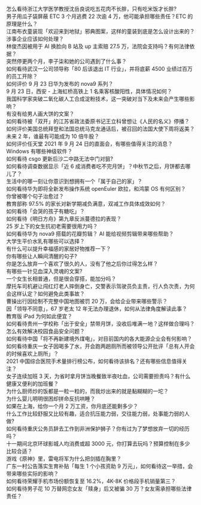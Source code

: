 怎么看待浙江大学医学教授沈岳良说吃五花肉不长胖，只有吃米饭才长胖?  
男子用瓜子袋屏蔽 ETC 3 个月逃费 22 次逾 4 万，他可能承担哪些责任？ETC 的原理是什么？  
江南布衣童装现「欢迎来到地狱」邪典图案，这样的童装到底是怎么设计出来的？涉事企业应该如何处理？  
林俊杰因被用于 AI 换脸向 B 站及 up 主索赔 27.5 万，法院会支持吗？有何法律依据？  
突然停更两个月，李子柒和她的公司遇到了什么事？  
如何看待武汉一公司领导称「80 后该退出 IT 行业」，并将底薪 4500 业绩过百万的员工开除？  
如何评价 9 月 23 日华为发布的 nova9 系列？  
9 月 23 日，西安 - 上海虹桥高铁上 1 名乘客核酸阳性，具体情况如何？  
我国科学家突破二氧化碳人工合成淀粉技术，这一突破对当下及未来会产生哪些影响？  
有没有给男人画大饼的文案？  
如何看待被「双开」的江苏省政法委原书记王立科曾想让《人民的名义》停播？  
如何评价美国总统拜登和法国总统马克龙通话后，被召回的法国大使下周将返美？  
未来 2 年，谁最有可能成为 10 倍牛股？  
如何评价任天堂 2021 年 9 月 24 日的直面会，有哪些值得关注的消息？  
Windows 有哪些神级软件？  
如何看待 csgo 更新后沙二中路无法中门对狙?  
如何看待调查数据显示「近 6 成消费者吃不完月饼」？中秋节之后，月饼都去哪儿了？  
生活中的哪一刻让你意识到想拥有一个「属于自己的家」？  
如何看待华为即将全新发布操作系统 openEuler 欧拉，和鸿蒙 OS 有何区别？  
你曾被哪个句子治愈过？  
教育部称 97.5% 的家长对新学期减负满意，双减工作具体成效如何？  
如何看待「会哭的孩子有糖吃」？  
如何看待《明日方舟》第九章反派蔓德拉的表现？  
25 岁上下的女生抗初老需要很用力吗？  
如何看待华为 nova9 搭载的花瓣剪辑？ AI 能给视频剪辑带来哪些帮助？  
大学生平价水乳有哪些可以选择？  
有什么可以提升幸福感的家居好物推荐一下？  
你有哪些让人瞬间清醒的句子?  
你是怎么放弃一个喜欢了很久的人，没有了他之后你过得怎么样？  
有哪些一针见血深入灵魂的文案?  
一个女生长相普通，但是很会穿搭，能加分吗？  
摩托车司机避让闯红灯老人摔倒身亡，交警表示驾驶员负主责，行人负次责，为何会这样认定？如何避免此类事故？  
曹操出行因绘制不完整中国地图被罚 20 万，会给企业带来哪些警示？  
因「领导不同意」，67 岁老太 12 年无法办理退休，如何从法律角度解读此事？  
教育版 iPad 为何如此便宜？  
如何看待贵州一学校称「出于安全」禁带月饼，没收后堆满一地？这样做合理吗？怎么有效解决校园食品安全问题？  
如何看待中国「将不再新建境外煤电」，对目前国内的各大能源企业会有何影响？  
如何看待重庆一女子因喝多了水，开会跑两趟厕所而被领导公开批评「总有人开会的时候喜欢上厕所」？  
2021 中国综合医院手术量排行榜公布，如何看待该排名？还有哪些信息值得关注？  
女子连续加班 3 天，为省时拿月饼当晚餐致半夜吐血，公司需要担责吗？有什么健康又便利的加班餐？  
为什么厨师炒的饭都是一粒一粒的，而我炒出来的就是黏糊糊的一坨？  
为什么婴儿明明很困却拼命反抗哄睡？  
如果在上海，给你一个月 2 万工资，你月底还能剩多少？  
什么工作比较舒服又比较有趣，适合抗压能力弱，交往能力弱，处事能力弱的人做?  
如何看待重庆公务员辞去工作到非洲保护狮子？你有过为了梦想放弃一切的经历吗？  
十一期间北京环球影城人均消费或超 3000 元，你打算去玩吗？预算控制在多少比较合适？  
游戏《原神》里，雷电将军为什么把剑插在胸里？  
广东一村公告落实生育补贴「每生 1 个小孩资助 9 万元」，如何看待这一举措，会带来哪些实际的影响？  
如何看待荣耀手机市场份额恢复至 16.2%，4K-8K 价格段手机销量第三？  
如何看待男子花 10 万替网恋女友「赎身」后又被骗 30 万？女友需承担哪些法律责任？  
